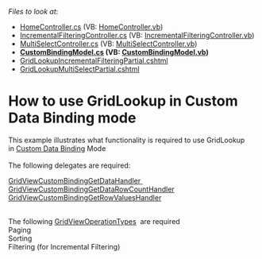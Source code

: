 <!-- default file list -->
*Files to look at*:

* [HomeController.cs](./CS/GridLookupCustomBinding/Controllers/HomeController.cs) (VB: [HomeController.vb](./VB/GridLookupCustomBinding/Controllers/HomeController.vb))
* [IncrementalFilteringController.cs](./CS/GridLookupCustomBinding/Controllers/IncrementalFilteringController.cs) (VB: [IncrementalFilteringController.vb](./VB/GridLookupCustomBinding/Controllers/IncrementalFilteringController.vb))
* [MultiSelectController.cs](./CS/GridLookupCustomBinding/Controllers/MultiSelectController.cs) (VB: [MultiSelectController.vb](./VB/GridLookupCustomBinding/Controllers/MultiSelectController.vb))
* **[CustomBindingModel.cs](./CS/GridLookupCustomBinding/Models/CustomBindingModel.cs) (VB: [CustomBindingModel.vb](./VB/GridLookupCustomBinding/Models/CustomBindingModel.vb))**
* [GridLookupIncrementalFilteringPartial.cshtml](./CS/GridLookupCustomBinding/Views/IncrementalFiltering/GridLookupIncrementalFilteringPartial.cshtml)
* [GridLookupMultiSelectPartial.cshtml](./CS/GridLookupCustomBinding/Views/MultiSelect/GridLookupMultiSelectPartial.cshtml)
<!-- default file list end -->
# How to use GridLookup in Custom Data Binding mode


<p>This example illustrates what functionality is required to use GridLookup in <a href="https://documentation.devexpress.com/#AspNet/CustomDocument14374">Custom Data Binding</a> Mode <br><br>The following delegates are required: </p>
<p><a href="https://documentation.devexpress.com/#AspNet/DevExpressWebMvcGridViewCustomBindingGetDataHandlertopic">GridViewCustomBindingGetDataHandler</a><a href="https://documentation.devexpress.com/#AspNet/DevExpressWebMvcGridViewCustomBindingGetDataRowCountHandlertopic"> <br>GridViewCustomBindingGetDataRowCountHandler</a> <br><a href="https://documentation.devexpress.com/#AspNet/DevExpressWebMvcGridViewCustomBindingGetRowValuesHandlertopic">GridViewCustomBindingGetRowValuesHandler</a> </p>
<p><br>The following <a href="https://documentation.devexpress.com/#AspNet/DevExpressWebMvcGridViewOperationTypeEnumtopic">GridViewOperationTypes</a>  are required<br>Paging<br>Sorting <br>Filtering (for Incremental Filtering)</p>

<br/>



